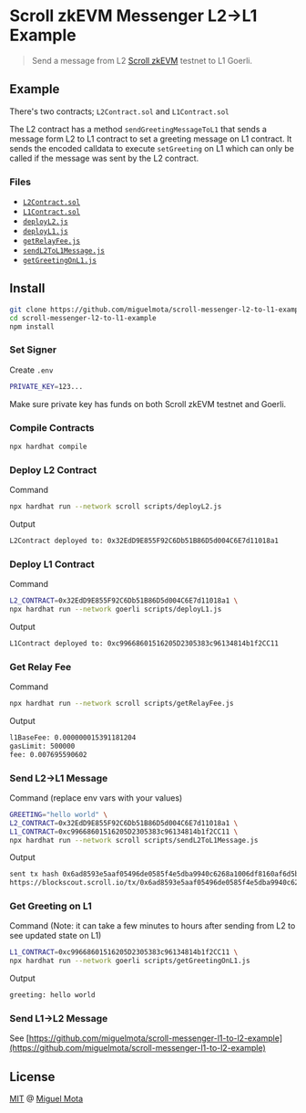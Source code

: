 # Scroll zkEVM Messenger L2->L1 Example

> Send a message from L2 [Scroll zkEVM](https://scroll.io/alpha) testnet to L1 Goerli.

## Example

There's two contracts; `L2Contract.sol` and `L1Contract.sol`

The L2 contract has a method `sendGreetingMessageToL1` that sends a message form L2 to L1 contract to set a greeting message on L1 contract.
It sends the encoded calldata to execute `setGreeting` on L1 which can only be called if the message was sent by the L2 contract.

### Files

- [`L2Contract.sol`](./contracts/L2Contract.sol)
- [`L1Contract.sol`](./contracts/L1Contract.sol)
- [`deployL2.js`](./script/deployL2.js)
- [`deployL1.js`](./scripts/deployL1.js)
- [`getRelayFee.js`](./script/getRelayFee.js)
- [`sendL2ToL1Message.js`](./scripts/sendL2ToL1Message.js)
- [`getGreetingOnL1.js`](./scripts/getGreetingOnL1.js)

## Install

```sh
git clone https://github.com/miguelmota/scroll-messenger-l2-to-l1-example.git
cd scroll-messenger-l2-to-l1-example
npm install
```

### Set Signer

Create `.env`

```sh
PRIVATE_KEY=123...
```

Make sure private key has funds on both Scroll zkEVM testnet and Goerli.

### Compile Contracts

```sh
npx hardhat compile
```

### Deploy L2 Contract

Command

```sh
npx hardhat run --network scroll scripts/deployL2.js
```

Output

```sh
L2Contract deployed to: 0x32EdD9E855F92C6Db51B86D5d004C6E7d11018a1
```

### Deploy L1 Contract

Command

```sh
L2_CONTRACT=0x32EdD9E855F92C6Db51B86D5d004C6E7d11018a1 \
npx hardhat run --network goerli scripts/deployL1.js
```

Output

```sh
L1Contract deployed to: 0xc99668601516205D2305383c96134814b1f2CC11
```

### Get Relay Fee

Command

```sh
npx hardhat run --network scroll scripts/getRelayFee.js
```

Output

```sh
l1BaseFee: 0.000000015391181204
gasLimit: 500000
fee: 0.007695590602
```

### Send L2->L1 Message

Command (replace env vars with your values)

```sh
GREETING="hello world" \
L2_CONTRACT=0x32EdD9E855F92C6Db51B86D5d004C6E7d11018a1 \
L1_CONTRACT=0xc99668601516205D2305383c96134814b1f2CC11 \
npx hardhat run --network scroll scripts/sendL2ToL1Message.js
```

Output

```sh
sent tx hash 0x6ad8593e5aaf05496de0585f4e5dba9940c6268a1006df8160af6d5b1aa94210
https://blockscout.scroll.io/tx/0x6ad8593e5aaf05496de0585f4e5dba9940c6268a1006df8160af6d5b1aa94210
```

### Get Greeting on L1

Command (Note: it can take a few minutes to hours after sending from L2 to see updated state on L1)

```sh
L1_CONTRACT=0xc99668601516205D2305383c96134814b1f2CC11 \
npx hardhat run --network goerli scripts/getGreetingOnL1.js
```

Output

```sh
greeting: hello world
```

### Send L1->L2 Message

See [https://github.com/miguelmota/scroll-messenger-l1-to-l2-example](https://github.com/miguelmota/scroll-messenger-l1-to-l2-example)

## License

[MIT](./LICENSE) @ [Miguel Mota](https://github.com/miguelmota)
